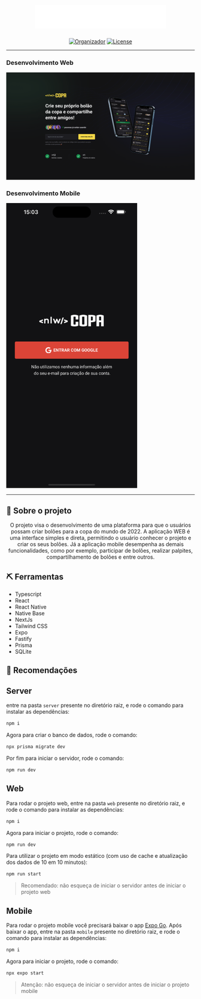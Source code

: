 <p align="center">
  <a href="" rel="noopener">
 <img src="https://raw.githubusercontent.com/IvanOliver131/mobile-bolao/0ceddd204bfa5141462ab60eebf48d2de0ad3fdf/src/assets/logo.svg" alt="<nlw/> COPA" width="350px"></a>
</p>
<h3 align="center"></h3>

<div align="center">

[![Organizador](https://img.shields.io/static/v1?label=Realização&message=rocketseat&color=blueviolet)](sdf)
[![License](https://img.shields.io/badge/license-MIT-blue.svg)](LICENSE.md)

</div>

---

### Desenvolvimento Web

<img src="https://github.com/IvanOliver131/mobile-bolao/blob/main/imgs/page.png?raw=true" alt="Página WEB" width="full">

### Desenvolvimento Mobile

<img src="https://github.com/IvanOliver131/mobile-bolao/blob/main/imgs/mobile.gif?raw=true" alt="Tela Login mobile" width="350px">

<br>

---

## 📱 Sobre o projeto

<p align="center">O projeto visa o desenvolvimento de uma plataforma para que o usuários possam criar bolões para a copa do mundo de 2022. A aplicação WEB é uma interface simples e direta, permitindo o usuário conhecer o projeto e criar os seus bolões. Já a aplicação mobile desempenha as demais funcionalidades, como por exemplo, participar de bolões, realizar palpites, compartilhamento de bolões e entre outros.</p>

## ⛏️ Ferramentas

- Typescript
- React
- React Native
- Native Base
- NextJs
- Tailwind CSS
- Expo
- Fastify
- Prisma
- SQLite

## 🚀 Recomendações

## Server

entre na pasta `server` presente no diretório raiz, e rode o comando para instalar as dependências:

```bash
npm i
```

Agora para criar o banco de dados, rode o comando:

```bash
npx prisma migrate dev
```

Por fim para iniciar o servidor, rode o comando:

```bash
npm run dev
```

## Web

Para rodar o projeto web, entre na pasta `web` presente no diretório raiz, e rode o comando para instalar as dependências:

```bash
npm i
```

Agora para iniciar o projeto, rode o comando:

```bash
npm run dev
```

Para utilizar o projeto em modo estático (com uso de cache e atualização dos dados de 10 em 10 minutos):

```bash
npm run start
```

> Recomendado: não esqueça de iniciar o servidor antes de iniciar o projeto web

## Mobile

Para rodar o projeto mobile você precisará baixar o app [Expo Go](https://expo.dev/client).
Após baixar o app, entre na pasta `mobile` presente no diretório raiz, e rode o comando para instalar as dependências:

```bash
npm i
```

Agora para iniciar o projeto, rode o comando:

```bash
npx expo start
```

> Atenção: não esqueça de iniciar o servidor antes de iniciar o projeto mobile
